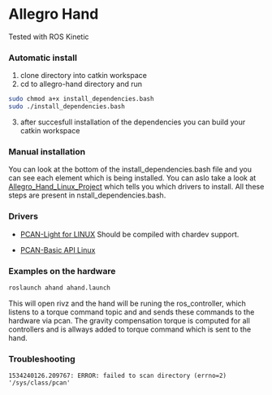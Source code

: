 # Allegro Hand 
<!--[![Build Status](https://travis-ci.org/gpldecha/allegro-hand.svg?branch=master)](https://travis-ci.org/gpldecha/allegro-hand)-->

Tested with ROS Kinetic

### Automatic install
1. clone directory into catkin workspace
2. cd to allegro-hand directory and run
```bash
sudo chmod a+x install_dependencies.bash
sudo ./install_dependencies.bash
```
3. after succesfull installation of the dependencies you can build your catkin workspace

### Manual installation 

You can look at the bottom of the install_dependencies.bash file and you can see each element which is being installed. 
You can aslo take a look at [Allegro_Hand_Linux_Project](http://wiki.wonikrobotics.com/AllegroHandWiki/index.php/Allegro_Hand_Linux_Project) which tells you which drivers to install. All these steps are present in nstall_dependencies.bash.

### Drivers

* [PCAN-Light for LINUX](https://www.peak-system.com/fileadmin/media/linux/index.htm) 
  Should be compiled with chardev support.

* [PCAN-Basic API Linux](https://www.peak-system.com/PCAN-USB.199.0.html)

### Examples on the hardware

```bash
roslaunch ahand ahand.launch
```
This will open rivz and the hand will be runing the ros_controller, which listens to a torque command topic and 
and sends these commands to the hardware via pcan. The gravity compensation torque is computed for all controllers and is allways added to torque command which is sent to the hand.


### Troubleshooting

```shell
1534240126.209767: ERROR: failed to scan directory (errno=2) '/sys/class/pcan'
```

